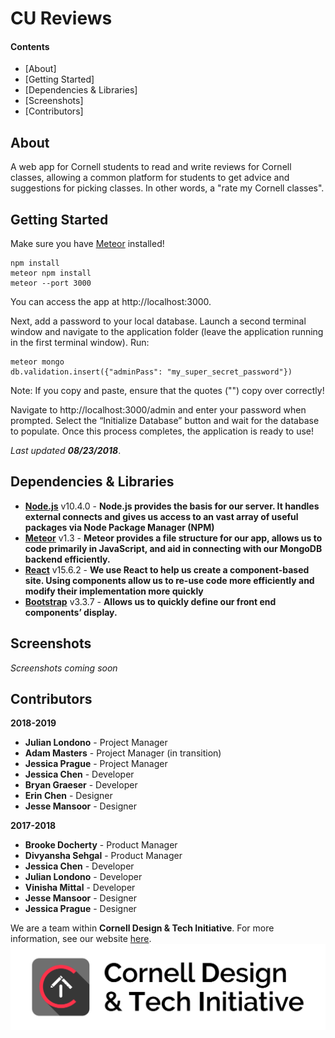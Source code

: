 # CU Reviews

#### Contents
- [About]
- [Getting Started]
- [Dependencies & Libraries]
- [Screenshots]
- [Contributors]

## About
A web app for Cornell students to read and write reviews for Cornell classes, allowing a common platform for students to get advice and suggestions for picking classes. In other words, a "rate my Cornell classes".

## Getting Started
Make sure you have [Meteor](https://www.meteor.com) installed!

    npm install
    meteor npm install
    meteor --port 3000

You can access the app at http://localhost:3000.

Next, add a password to your local database. Launch a second terminal window and
navigate to the application folder (leave the application running in the first
terminal window). Run:

    meteor mongo
    db.validation.insert({"adminPass": "my_super_secret_password"})

Note: If you copy and paste, ensure that the quotes ("") copy over correctly!

Navigate to http://localhost:3000/admin and enter your password when prompted.
Select the “Initialize Database” button and wait for the database to populate.
Once this process completes, the application is ready to use!

_Last updated **08/23/2018**_.

## Dependencies & Libraries
* **[Node.js](https://nodejs.org/en/about/)** v10.4.0 - **Node.js provides the basis for our server.  It handles external connects and gives us access to an vast array of useful packages via Node Package Manager (NPM)**
* **[Meteor](https://www.meteor.com/)** v1.3 - **Meteor provides a file structure for our app, allows us to code primarily in JavaScript, and aid in connecting with our MongoDB backend efficiently.**
* **[React](https://reactjs.org/)** v15.6.2 - **We use React to help us create a component-based site. Using components allow us to re-use code more efficiently and modify their implementation more quickly**
* **[Bootstrap](http://getbootstrap.com/)** v3.3.7 - **Allows us to quickly define our front end components’ display.**

## Screenshots

_Screenshots coming soon_

## Contributors
**2018-2019**
* **Julian Londono** - Project Manager
* **Adam Masters** - Project Manager (in transition)
* **Jessica Prague** - Project Manager
* **Jessica Chen** - Developer
* **Bryan Graeser** - Developer
* **Erin Chen** - Designer
* **Jesse Mansoor** - Designer

**2017-2018**
* **Brooke Docherty** - Product Manager
* **Divyansha Sehgal** - Product Manager
* **Jessica Chen** - Developer
* **Julian Londono** - Developer
* **Vinisha Mittal** - Developer
* **Jesse Mansoor** - Designer
* **Jessica Prague** - Designer

We are a team within **Cornell Design & Tech Initiative**. For more information, see our website [here](https://cornelldti.org/).
<img src="https://raw.githubusercontent.com/cornell-dti/design/master/Branding/Wordmark/Dark%20Text/Transparent/Wordmark-Dark%20Text-Transparent%403x.png">